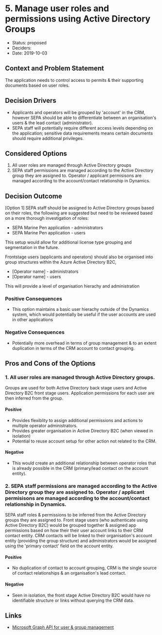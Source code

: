 # 5. Manage user roles and permissions using Active Directory Groups

* Status: proposed
* Deciders:
* Date: 2019-10-03

## Context and Problem Statement

The application needs to control access to permits & their supporting documents based on user roles.

## Decision Drivers 

* Applicants and operators will be grouped by 'account' in the CRM, however SEPA should be able to differentiate between an organisation's users & the lead contact  (administrator).
* SEPA staff will potentially require different access levels depending on the application; sensitive data requirements means certain documents should require additional privileges.

## Considered Options

1. All user roles are managed through Active Directory groups
2. SEPA staff permissions are managed according to the Active Directory group they are assigned to.  Operator / applicant permisisons are managed according to the account/contact relationship in Dynamics.

## Decision Outcome

[Option 1] SEPA staff should be assigned to Active Directory groups based on their roles, the following are suggested but need to be reviewed based on a more thorough investigation of roles:

* SEPA Marine Pen application - administrators
* SEPA Marine Pen application - users

This setup would allow for additional license type grouping and segmentation in the future.

Frontstage users (applicants and operators) should also be organised into group structures within the Azure Active Directory B2C, 

* [Operator name] - administrators
* [Operator name] - users

This will provide a level of organisation hierachy and administration 

### Positive Consequences

* This option maintains a basic user hierachy outside of the Dynamics system, which would potentially be useful if the user accounts are used in other applications

### Negative Consequences

* Potentially more overhead in terms of group management & to an extent duplication in terms of the CRM account to contact grouping.

## Pros and Cons of the Options

### 1. All user roles are managed through Active Directory groups.

Groups are used for both Active Directory back stage users and Active Directory B2C front stage users.  Application permissions for each user are then inferred from the group.

#### Positive
* Provides flexiblity to assign additional permissions and actions to multiple operator administrators.
* Provides greater organisation in Active Directory B2C (when viewed in isolation)
* Potential to reuse account setup for other action not related to the CRM.

#### Negative
* This would create an additional relationship between operator roles that is already possible in the CRM (primary/lead contact on the account entity).

### 2. SEPA staff permissions are managed according to the Active Directory group they are assigned to.  Operator / applicant permisisons are managed according to the account/contact relationship in Dynamics.

SEPA staff roles & permissions to be inferred from the Active Directory groups they are assigned to.  Front stage users (who authenticate using Active Directory B2C) would be grouped together & assigned app permissions based on how their their user account links to their CRM contact entity.   CRM contacts will be linked to their organisation's account entity (providing the group structure) and administrators would be assigned using the 'primary contact' field on the account entity.

#### Positive
* No duplication of contact to account grouping, CRM is the single source of contact relationships & an organisation's lead contact.

#### Negative
* Seen in isolation, the front stage Active Directory B2C would have no identifiable structure or links without querying the CRM data.

## Links <!-- optional -->

* [Microsoft Graph API for user & group management](https://docs.microsoft.com/en-gb/previous-versions/azure/ad/graph/api/users-operations)
